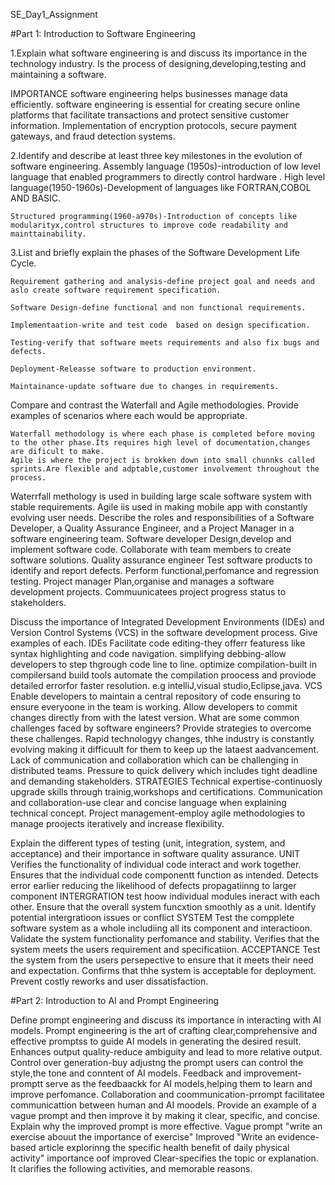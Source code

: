 SE_Day1_Assignment

#Part 1: Introduction to Software Engineering

1.Explain what software engineering is and discuss its importance in the technology industry.
     Is the process of designing,developing,testing and maintaining a software.
     
IMPORTANCE 
    software engineering helps businesses manage data efficiently.
    software engineering is essential for creating secure online platforms that facilitate transactions and protect sensitive customer information.
    Implementation of encryption protocols, secure payment gateways, and fraud detection systems.
    
2.Identify and describe at least three key milestones in the evolution of software engineering.
     Assembly language (1950s)-introduction of low level language that enabled programmers to directly control hardware
     .
     High level language(1950-1960s)-Development of languages like FORTRAN,COBOL AND BASIC.
     
    Structured programming(1960-a970s)-Introduction of concepts like modularityx,control structures to improve code readability and mainttainability.
    
3.List and briefly explain the phases of the Software Development Life Cycle.

    Requirement gathering and analysis-define project goal and needs and aslo create software requirement specification.
    
    Software Design-define functional and non functional requirements.
    
    Implementaation-write and test code  based on design specification.
    
    Testing-verify that software meets requirements and also fix bugs and defects.
    
    Deployment-Releasse software to production environment.
    
    Maintainance-update software due to changes in requirements.
    
Compare and contrast the Waterfall and Agile methodologies. Provide examples of scenarios where each would be appropriate.

    Waterfall methodology is where each phase is completed before moving to the other phase.Its requires high level of documentation,changes are dificult to make.
    Agile is where the project is brokken down into small chunnks called sprints.Are flexible and adptable,customer involvement throughout the process.
  Waterrfall methology is used in building large scale software system with stable requirements.
  Agile iis used in making mobile app with constantly evolving user needs.
Describe the roles and responsibilities of a Software Developer, a Quality Assurance Engineer, and a Project Manager in a software engineering team.
           Software developer
      Design,develop and implement software code.
      Collaborate with team members to create software solutions.
            Quality assurance engineer
      Test software products to identify and report defects.
      Perform functional,perfomance and regression testing.
             Project manager
      Plan,organise and manages a software development projects.
      Commuunicatees project progress status to stakeholders.

Discuss the importance of Integrated Development Environments (IDEs) and Version Control Systems (VCS) in the software development process. Give examples of each.
              IDEs
     Facilitate code editing-they offerr featuress like syntax highlighting and code navigation.
     simplifying debbing-allow developers to step thgrough code line to line.
     optimize compilation-built in compilersand build tools automate the compilation proocess and proviode detailed errorfor faster resolution.
           e.g intelliJ,visual studio,Eclipse,java.
          VCS
      Enable developers to maintain a central repository of code ensuring to ensure everyoone in the team is working.
      Allow developers to commit changes directly from with the latest version. 
What are some common challenges faced by software engineers? Provide strategies to overcome these challenges.
    Rapid technologyy changes, thhe industry is constantly evolving making it difficuult for them to keep up the lataest aadvancement.
    Lack of communication and collaboration which can be challenging in distributed teams.
    Pressure to quick delivery which includes tight deadline and demanding stakeholders.
         STRATEGIES
    Technical expertise-continuosly upgrade skills through trainig,workshops and certifications.
    Communication and collaboration-use clear and concise language when explaining technical concept.
    Project management-employ agile methodologies to manage proojects iteratively and increase flexibility.

Explain the different types of testing (unit, integration, system, and acceptance) and their importance in software quality assurance.
         UNIT
    Verifies the functionality of individual code interact  and work together.
  Ensures that the individual code componentt function as intended.
  Detects error earlier reducing the likelihood of defects propagatiinng to larger component
          INTERGRATION
     test hoow individual modules ineract with each other.
   Ensure that the overall system funcxtion smoothly as a unit.
   Identify potential intergratioon issues or conflict
          SYSTEM
      Test the compplete software system as a whole includiing all its component and interactioon.
   Validate the system functionality perfomance and stability. 
   Verifies that the system meets the users requirement and specificatiion.
         ACCEPTANCE
        Test the system from the users persepective to ensure that it meets their need and expectation.
   Confirms that thhe system is acceptable for deployment.
   Prevent costly reworks and user dissatisfaction.

#Part 2: Introduction to AI and Prompt Engineering

Define prompt engineering and discuss its importance in interacting with AI models.
     Prompt engineering is the art of crafting clear,comprehensive and effective promptss to guide AI models in generating the desired result.
    Enhances output quality-reduce ambiguity and lead to more relative output.
    Control over generation-buy adjustng the prompt users can control the style,the tone and conntent of AI models.
    Feedback and improvement-promptt serve as the feedbaackk for AI models,helping them to learn and improve perfomance.
    Collaboration and coommunication-prrompt facilitatee communicattion between human and AI moodels.
Provide an example of a vague prompt and then improve it by making it clear, specific, and concise. Explain why the improved prompt is more effective.
         Vague prompt
    "write an exercise abouut the importance of exercise"
         Improved
       "Write an evidence-based article explorinng the specific health benefit of daily physical activity"
         importance oof improved
     Clear-specifies the topic or explanation.
     It clarifies the following activities, and memorable reasons.


